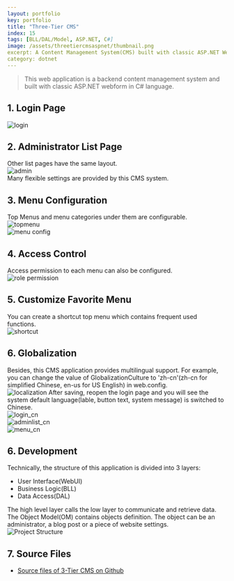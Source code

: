 ```yaml
---
layout: portfolio
key: portfolio
title: "Three-Tier CMS"
index: 15
tags: [BLL/DAL/Model, ASP.NET, C#]
image: /assets/threetiercmsaspnet/thumbnail.png
excerpt: A Content Management System(CMS) built with classic ASP.NET Webform.
category: dotnet
---
```


> This web application is a backend content management system and built with classic ASP.NET webform in C# language.  

## 1. Login Page  
![login](/assets/threetiercmsaspnet/login.png "login")
## 2. Administrator List Page
Other list pages have the same layout.  
![admin](/assets/threetiercmsaspnet/adminlist.png "admin")  
Many flexible settings are provided by this CMS system.  
## 3. Menu Configuration
Top Menus and menu categories under them are configurable.  
![topmenu](/assets/threetiercmsaspnet/menutop.png "topmenu")  
![menu config](/assets/threetiercmsaspnet/menuconfig.png "menu config")
## 4. Access Control
Access permission to each menu can also be configured.  
![role permission](/assets/threetiercmsaspnet/rolepermission.png "role permission")
## 5. Customize Favorite Menu
You can create a shortcut top menu which contains frequent used functions.  
![shortcut](/assets/threetiercmsaspnet/shortcut.png "shortcut")
## 6. Globalization
Besides, this CMS application provides multilingual support. For example, you can change the value of GlobalizationCulture to 'zh-cn'(zh-cn for simplified Chinese, en-us for US English) in web.config.  
![localization](/assets/threetiercmsaspnet/localization.png "localization")
After saving, reopen the login page and you will see the system default language(lable, button text, system message) is switched to Chinese.  
![login_cn](/assets/threetiercmsaspnet/login_cn.png "login_cn")  
![adminlist_cn](/assets/threetiercmsaspnet/adminlist_cn.png "adminlist_cn")  
![menu_cn](/assets/threetiercmsaspnet/menu_cn.png "menu_cn")  

## 6. Development
Technically, the structure of this application is divided into 3 layers:
* User Interface(WebUI)
* Business Logic(BLL)
* Data Access(DAL)  

The high level layer calls the low layer to communicate and retrieve data. The Object Model(OM) contains objects definition. The object can be an administrator, a blog post or a piece of website settings.  
![Project Structure](/assets/threetiercmsaspnet/3layer.png "Project Structure")  

## 7. Source Files
* [Source files of 3-Tier CMS on Github](https://github.com/jojozhuang/Portfolio/tree/master/ThreeTierCMS)
